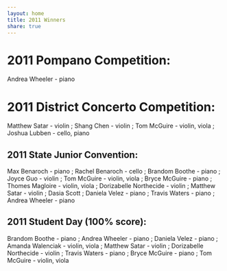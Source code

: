 ```yaml
---
layout: home
title: 2011 Winners
share: true
---
```


# 2011 Pompano Competition: 
Andrea Wheeler - piano

# 2011 District Concerto Competition:
Matthew Satar - violin ; 
Shang Chen - violin ; 
Tom McGuire - violin, viola ; 
Joshua Lubben - cello, piano

## 2011 State Junior Convention: 
Max Benaroch - piano ; 
Rachel Benaroch - cello ; 
Brandom Boothe - piano ; 
Joyce Guo - violin ; 
Tom McGuire - violin, viola ; 
Bryce McGuire - piano ; 
Thomes Magloire - violin, viola ; 
Dorizabelle Northecide - violin ; 
Matthew Satar - violin ; 
Dasia Scott ; 
Daniela Velez - piano ; 
Travis Waters - piano ; 
Andrea Wheeler - piano

## 2011 Student Day (100% score):
Brandom Boothe - piano ;
Andrea Wheeler - piano ; 
Daniela Velez - piano ; 
Amanda Walenciak - violin, viola ; 
Matthew Satar - violin ; 
Dorizabelle Northecide - violin ; 
Travis Waters - piano ; 
Bryce McGuire - piano ; 
Tom McGuire - violin, viola 
